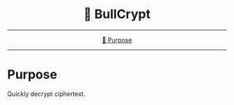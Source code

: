 <!--suppress HtmlDeprecatedAttribute-->
<div align="center">
   <h1>🎯 BullCrypt</h1>
</div>

<hr />

<div align="center">

[💼 Purpose](#purpose)

</div>

<hr />

# Purpose

Quickly decrypt ciphertext.
